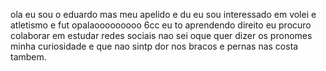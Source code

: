 ola eu sou o eduardo  mas meu apelido e du
eu sou interessado em volei e atletismo e fut  opalaooooooooo 6cc
eu to aprendendo direito
eu procuro colaborar em  estudar
redes sociais
nao sei oque quer dizer os pronomes 
minha curiosidade e que nao sintp dor nos bracos e pernas nas costa tambem.

